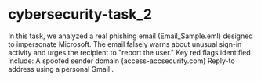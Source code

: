# cybersecurity-task_2
In this task, we analyzed a real phishing email (Email_Sample.eml) designed to impersonate Microsoft. The email falsely warns about unusual sign-in activity and urges the recipient to "report the user."  Key red flags identified include:  A spoofed sender domain (access-accsecurity.com)  Reply-to address using a personal Gmail .
